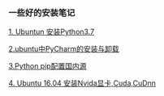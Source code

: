 ### 一些好的安装笔记  

[1. Ubuntun 安装Python3.7 ](https://blog.csdn.net/weixin_41599977/article/details/93901363) 

[2.ubuntu中PyCharm的安装与卸载](https://blog.csdn.net/weixin_31484477/article/details/81133590) 


[3.Python pip配置国内源](https://www.cnblogs.com/schut/p/10410087.html) 

[4. Ubuntu 16.04 安装Nvida显卡,Cuda,CuDnn](https://blog.csdn.net/duanyajun987/article/details/81698128) 